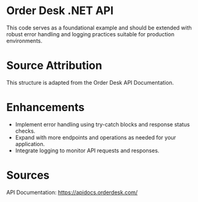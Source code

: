 # Order Desk .NET API
This code serves as a foundational example and should be extended with robust error handling and logging practices suitable for production environments.

# Source Attribution
This structure is adapted from the Order Desk API Documentation.

# Enhancements
- Implement error handling using try-catch blocks and response status checks.
- Expand with more endpoints and operations as needed for your application.
- Integrate logging to monitor API requests and responses.

# Sources
API Documentation: https://apidocs.orderdesk.com/


